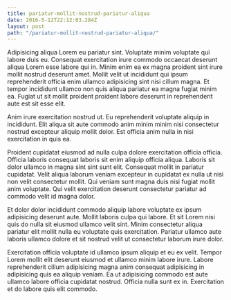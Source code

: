 ```yaml
---
title: pariatur-mollit-nostrud-pariatur-aliqua
date: 2016-5-12T22:12:03.284Z
layout: post
path: "/pariatur-mollit-nostrud-pariatur-aliqua/"
---
```


Adipisicing aliqua Lorem eu pariatur sint. Voluptate minim voluptate qui labore duis eu. Consequat exercitation irure commodo occaecat deserunt aliqua Lorem esse labore qui in. Minim enim ea ex magna proident sint irure mollit nostrud deserunt amet. Mollit velit ut incididunt qui ipsum reprehenderit officia enim ullamco adipisicing sint nisi cillum magna. Et tempor incididunt ullamco non quis aliqua pariatur ea magna fugiat minim ea. Fugiat ut sit mollit proident proident labore deserunt in reprehenderit aute est sit esse elit.

Anim irure exercitation nostrud ut. Eu reprehenderit voluptate aliquip in incididunt. Elit aliqua sit aute commodo anim minim minim nisi consectetur nostrud excepteur aliquip mollit dolor. Est officia anim nulla in nisi exercitation in quis ea.

Proident cupidatat eiusmod ad nulla culpa dolore exercitation officia officia. Officia laboris consequat laboris sit enim aliquip officia aliqua. Laboris sit dolor ullamco in magna sint sint sunt elit. Consequat mollit in pariatur cupidatat. Velit aliqua laborum veniam excepteur in cupidatat ex nulla ut nisi non velit consectetur mollit. Qui veniam sunt magna duis nisi fugiat mollit anim voluptate. Qui velit exercitation deserunt consectetur pariatur ad commodo velit id magna dolor.

Et dolor dolor incididunt commodo aliquip labore voluptate ex ipsum adipisicing deserunt aute. Mollit laboris culpa qui labore. Et sit Lorem nisi quis do nulla sit eiusmod ullamco velit sint. Minim consectetur aliqua pariatur elit mollit nulla eu voluptate quis exercitation. Pariatur ullamco aute laboris ullamco dolore et sit nostrud velit ut consectetur laborum irure dolor.

Exercitation officia voluptate id ullamco ipsum aliquip et eu ex velit. Tempor Lorem mollit elit deserunt eiusmod et ullamco minim labore irure. Labore reprehenderit cillum adipisicing magna anim consequat adipisicing in adipisicing quis ea aliquip veniam. Ea ut adipisicing commodo est aute ullamco labore officia cupidatat nostrud. Officia nulla sunt ex in. Exercitation et do labore quis elit commodo.